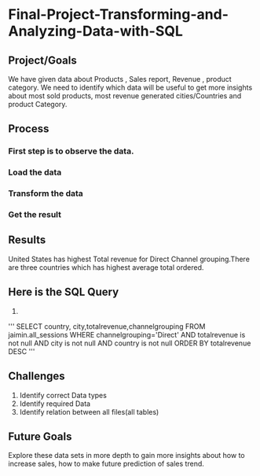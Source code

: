 # Final-Project-Transforming-and-Analyzing-Data-with-SQL

## Project/Goals
We have given data about Products , Sales report, Revenue , product category. We need to identify which data will be useful to get more insights about most sold products, most revenue generated cities/Countries and product Category.

## Process
### First step is to observe the data.
### Load the data
### Transform the data
### Get the result

## Results
United States has highest Total revenue for Direct Channel grouping.There are three countries which has highest average total ordered.

## Here is the SQL Query

1.

'''
SELECT
country, city,totalrevenue,channelgrouping 
FROM jaimin.all_sessions 
WHERE channelgrouping='Direct' AND totalrevenue is not null AND city is not null AND country is not null
ORDER BY totalrevenue DESC
'''

## Challenges 
  1. Identify correct Data types
  2. Identify required Data
  3. Identify relation between all files(all tables)
  

## Future Goals
Explore these data sets in more depth to gain more insights about how to increase sales, how to make future prediction of sales trend.


